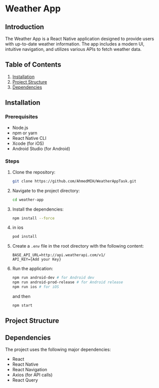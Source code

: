 # Weather App

## Introduction
The Weather App is a React Native application designed to provide users with up-to-date weather information. The app includes a modern UI, intuitive navigation, and utilizes various APIs to fetch weather data.

## Table of Contents
1. [Installation](#installation)
2. [Project Structure](#project-structure)
3. [Dependencies](#dependencies)

## Installation

### Prerequisites
- Node.js
- npm or yarn
- React Native CLI
- Xcode (for iOS)
- Android Studio (for Android)

### Steps
1. Clone the repository:
    ```sh
    git clone https://github.com/AhmedMIH/WeatherAppTask.git
    ```
2. Navigate to the project directory:
    ```sh
    cd weather-app
    ```
3. Install the dependencies:
    ```sh
    npm install --force
   
4. in ios
    ```sh
   pod install
   ```
5. Create a `.env` file in the root directory with the following content:
    ```plaintext
    BASE_API_URL=http://api.weatherapi.com/v1/
    API_KEY={Add your Key}
    ```
6. Run the application:
    ```sh
    npm run android-dev # for Android dev
    npm run android-prod-release # for Android release
    npm run ios # for iOS
    ```
    and then
     ```sh
    npm start
    ```


## Project Structure


## Dependencies
The project uses the following major dependencies:
- React
- React Native
- React Navigation
- Axios (for API calls)
- React Query

